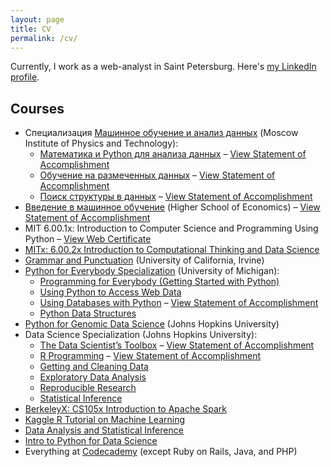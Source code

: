 ```yaml
---
layout: page
title: CV
permalink: /cv/
---
```


Currently, I work as a web-analyst in Saint Petersburg. Here's <a href="https://www.linkedin.com/in/demidovakatya/en"><i class="fa fa-linkedin"></i> my LinkedIn profile</a>.

## Courses 

* Специализация <a href="">Машинное обучение и анализ данных</a> (Moscow Institute of Physics and Technology):
    * <a href="https://www.coursera.org/learn/mathematics-and-python/home/welcome">Математика и Python для анализа данных</a> – <a href="https://www.coursera.org/account/accomplishments/records/W82UVA27KM6U" target="_blank">View Statement of Accomplishment</a>
    * <a href="https://www.coursera.org/learn/supervised-learning/home/welcome">Обучение на размеченных данных</a> – <a href="https://www.coursera.org/account/accomplishments/certificate/7HJB389DV53Y" target="_blank">View Statement of Accomplishment</a>
    * <a href="https://www.coursera.org/learn/unsupervised-learning/home/welcome">Поиск структуры в данных</a> – <a href="https://www.coursera.org/account/accomplishments/certificate/7HJB389DV53Y" target="_blank">View Statement of Accomplishment</a>
* <a href="https://www.coursera.org/learn/vvedenie-mashinnoe-obuchenie/home/info">Введение в машинное обучение</a> (Higher School of Economics) – <a href="https://www.coursera.org/account/accomplishments/records/WUPNNFRC9R9U" target="_blank">View Statement of Accomplishment</a>
* MIT 6.00.1x: Introduction to Computer Science and Programming Using Python – <a href="https://courses.edx.org/certificates/a0da1fc2bfc745af9e3b2802105ff5dc" target="_blank">View Web Certificate</a>
* [MITx: 6.00.2x Introduction to Computational Thinking and Data Science](https://courses.edx.org/courses/course-v1:MITx+6.00.2x_5+1T2016/info)
* <a href="https://www.coursera.org/learn/grammar-punctuation" target="_blank">Grammar and Punctuation</a> (University of California, Irvine)
* <a href="https://www.coursera.org/specializations/python">Python for Everybody Specialization</a> (University of Michigan): 
    * <a href="https://www.coursera.org/learn/python" target="_blank">Programming for Everybody (Getting Started with Python)</a>
    * <a href="https://www.coursera.org/learn/python-network-data" target="_blank">Using Python to Access Web Data</a>
    * <a href="https://www.coursera.org/learn/python-databases" target="_blank">Using Databases with Python</a> – <a href="https://www.coursera.org/account/accomplishments/verify/4X7739F2GBHS" target="_blank">View Statement of Accomplishment</a>
    * <a href="https://www.coursera.org/learn/python-data" target="_blank">Python Data Structures</a>
* <a href="https://www.coursera.org/course/genpython" target="_blank">Python for Genomic Data Science</a> (Johns Hopkins University)
* Data Science Specialization (Johns Hopkins University):
    * <a href="https://www.coursera.org/course/datascitoolbox" target="_blank">The Data Scientist’s Toolbox</a> – <a href="https://www.coursera.org/account/accomplishments/records/8V5CAMQU2S2G" target="_blank">View Statement of Accomplishment</a>
    * <a href="https://www.coursera.org/course/rprog" target="_blank">R Programming</a> – <a href="https://www.coursera.org/account/accomplishments/records/3PE2MRX6F36X" target="_blank">View Statement of Accomplishment</a>
    * <a href="https://www.coursera.org/course/getdata" target="_blank">Getting and Cleaning Data</a>
    * <a href="https://www.coursera.org/course/exdata" target="_blank">Exploratory Data Analysis</a>
    * <a href="https://www.coursera.org/course/repdata" target="_blank">Reproducible Research</a>
    * <a href="https://www.coursera.org/course/statinference" target="_blank">Statistical Inference</a>
* [BerkeleyX: CS105x Introduction to Apache Spark](https://courses.edx.org/courses/course-v1:BerkeleyX+CS105x+1T2016/info)
* [Kaggle R Tutorial on Machine Learning](https://www.datacamp.com/courses/kaggle-r-tutorial-on-machine-learning)
* [Data Analysis and Statistical Inference](https://www.datacamp.com/courses/statistical-inference-and-data-analysis)
* [Intro to Python for Data Science](https://campus.datacamp.com/courses/intro-to-python-for-data-science)
* Everything at [Codecademy](https://www.codecademy.com/) (except Ruby on Rails, Java, and PHP)
